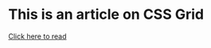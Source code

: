 # This is an article on CSS Grid
[Click here to read](https://hashnode.com/post/cljzc5gp1001709kucutdaaw7)
